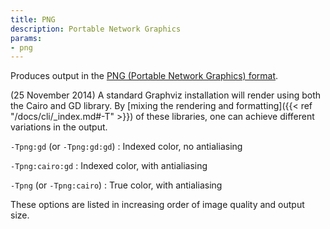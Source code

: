 ```yaml
---
title: PNG
description: Portable Network Graphics
params:
- png
---
```

Produces output in the [PNG (Portable Network Graphics) format](https://en.wikipedia.org/wiki/Portable_Network_Graphics).

(25 November 2014) A standard Graphviz installation will render using both
the Cairo and GD library. 
By [mixing the rendering and formatting]({{< ref "/docs/cli/_index.md#-T" >}}) of these
libraries, one can achieve different variations in the output.

`-Tpng:gd` (or `-Tpng:gd:gd`)
: Indexed color, no antialiasing

`-Tpng:cairo:gd`
: Indexed color, with antialiasing

`-Tpng` (or `-Tpng:cairo`)
: True color, with antialiasing

These options are listed in increasing order of image quality and output size.
